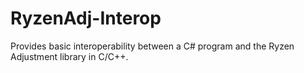 # RyzenAdj-Interop
Provides basic interoperability between a C# program and the Ryzen Adjustment library in C/C++.
